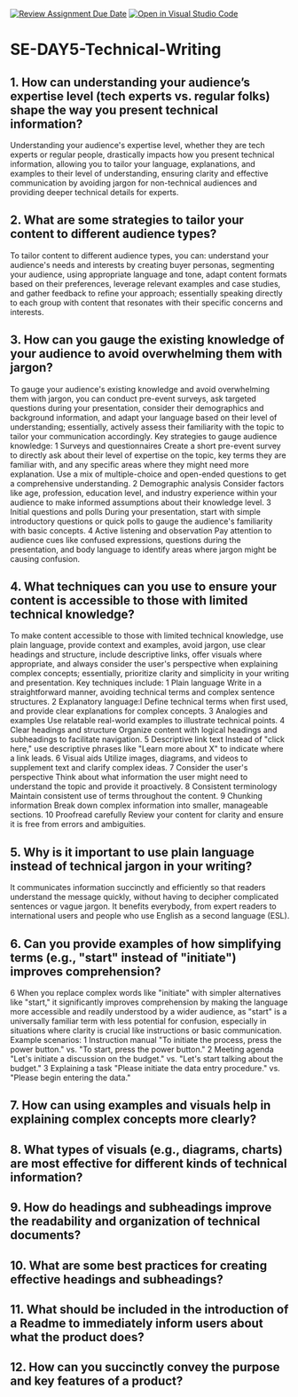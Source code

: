 [![Review Assignment Due Date](https://classroom.github.com/assets/deadline-readme-button-22041afd0340ce965d47ae6ef1cefeee28c7c493a6346c4f15d667ab976d596c.svg)](https://classroom.github.com/a/zsAR-pyY)
[![Open in Visual Studio Code](https://classroom.github.com/assets/open-in-vscode-2e0aaae1b6195c2367325f4f02e2d04e9abb55f0b24a779b69b11b9e10269abc.svg)](https://classroom.github.com/online_ide?assignment_repo_id=18482327&assignment_repo_type=AssignmentRepo)
# SE-DAY5-Technical-Writing
## 1. How can understanding your audience’s expertise level (tech experts vs. regular folks) shape the way you present technical information?
Understanding your audience's expertise level, whether they are tech experts or regular people, drastically impacts how you present technical information, allowing you to tailor your language, explanations, and examples to their level of understanding, ensuring clarity and effective communication by avoiding jargon for non-technical audiences and providing deeper technical details for experts.
## 2. What are some strategies to tailor your content to different audience types?
To tailor content to different audience types, you can: understand your audience's needs and interests by creating buyer personas, segmenting your audience, using appropriate language and tone, adapt content formats based on their preferences, leverage relevant examples and case studies, and gather feedback to refine your approach; essentially speaking directly to each group with content that resonates with their specific concerns and interests.
## 3. How can you gauge the existing knowledge of your audience to avoid overwhelming them with jargon?
To gauge your audience's existing knowledge and avoid overwhelming them with jargon, you can conduct pre-event surveys, ask targeted questions during your presentation, consider their demographics and background information, and adapt your language based on their level of understanding; essentially, actively assess their familiarity with the topic to tailor your communication accordingly. 
Key strategies to gauge audience knowledge:
1 Surveys and questionnaires
Create a short pre-event survey to directly ask about their level of expertise on the topic, key terms they are familiar with, and any specific areas where they might need more explanation. 
Use a mix of multiple-choice and open-ended questions to get a comprehensive understanding. 
2 Demographic analysis
Consider factors like age, profession, education level, and industry experience within your audience to make informed assumptions about their knowledge level. 
3 Initial questions and polls
During your presentation, start with simple introductory questions or quick polls to gauge the audience's familiarity with basic concepts. 
4 Active listening and observation
Pay attention to audience cues like confused expressions, questions during the presentation, and body language to identify areas where jargon might be causing confusion.
## 4. What techniques can you use to ensure your content is accessible to those with limited technical knowledge?
To make content accessible to those with limited technical knowledge, use plain language, provide context and examples, avoid jargon, use clear headings and structure, include descriptive links, offer visuals where appropriate, and always consider the user's perspective when explaining complex concepts; essentially, prioritize clarity and simplicity in your writing and presentation. 
Key techniques include:
1 Plain language 
Write in a straightforward manner, avoiding technical terms and complex sentence structures. 
2 Explanatory language:l 
Define technical terms when first used, and provide clear explanations for complex concepts. 
3 Analogies and examples 
Use relatable real-world examples to illustrate technical points. 
4 Clear headings and structure Organize content with logical headings and subheadings to facilitate navigation. 
5 Descriptive link text 
Instead of "click here," use descriptive phrases like "Learn more about X" to indicate where a link leads. 
6 Visual aids
Utilize images, diagrams, and videos to supplement text and clarify complex ideas. 
7 Consider the user's perspective Think about what information the user might need to understand the topic and provide it proactively. 
8 Consistent terminology
Maintain consistent use of terms throughout the content. 
9 Chunking information 
Break down complex information into smaller, manageable sections. 
10 Proofread carefully
Review your content for clarity and ensure it is free from errors and ambiguities.
## 5. Why is it important to use plain language instead of technical jargon in your writing?
 It communicates information succinctly and efficiently so that readers understand the message quickly, without having to decipher complicated sentences or vague jargon. It benefits everybody, from expert readers to international users and people who use English as a second language (ESL). 
 ## 6. Can you provide examples of how simplifying terms (e.g., "start" instead of "initiate") improves comprehension?
 6  When you replace complex words like "initiate" with simpler alternatives like "start," it significantly improves comprehension by making the language more accessible and readily understood by a wider audience, as "start" is a universally familiar term with less potential for confusion, especially in situations where clarity is crucial like instructions or basic communication. 
Example scenarios:
1 Instruction manual
"To initiate the process, press the power button." vs. "To start, press the power button."
2 Meeting agenda
"Let's initiate a discussion on the budget." vs. "Let's start talking about the budget."
3 Explaining a task
"Please initiate the data entry procedure." vs. "Please begin entering the data."
## 7. How can using examples and visuals help in explaining complex concepts more clearly?
## 8. What types of visuals (e.g., diagrams, charts) are most effective for different kinds of technical information?
## 9. How do headings and subheadings improve the readability and organization of technical documents?
## 10. What are some best practices for creating effective headings and subheadings?
## 11. What should be included in the introduction of a Readme to immediately inform users about what the product does?
## 12. How can you succinctly convey the purpose and key features of a product?
